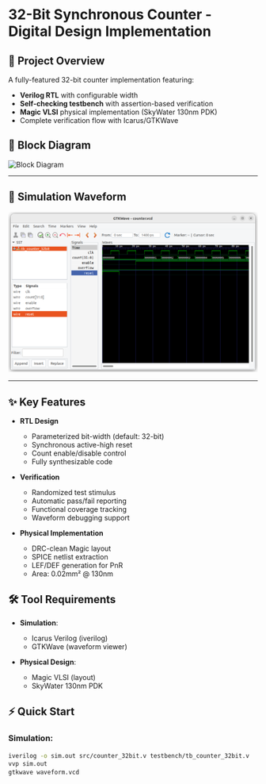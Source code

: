 # 32-Bit Synchronous Counter - Digital Design Implementation

## 📌 Project Overview
A fully-featured 32-bit counter implementation featuring:
- **Verilog RTL** with configurable width
- **Self-checking testbench** with assertion-based verification
- **Magic VLSI** physical implementation (SkyWater 130nm PDK)
- Complete verification flow with Icarus/GTKWave
## 🔧 Block Diagram

![Block Diagram](docs/block_diagram.png)

---

## 🧪 Simulation Waveform

![Waveform](docs/waveform.png)

---


## ✨ Key Features
- **RTL Design**
  - Parameterized bit-width (default: 32-bit)
  - Synchronous active-high reset
  - Count enable/disable control
  - Fully synthesizable code

- **Verification**
  - Randomized test stimulus
  - Automatic pass/fail reporting
  - Functional coverage tracking
  - Waveform debugging support

- **Physical Implementation**
  - DRC-clean Magic layout
  - SPICE netlist extraction
  - LEF/DEF generation for PnR
  - Area: 0.02mm² @ 130nm

## 🛠️ Tool Requirements
- **Simulation**:
  - Icarus Verilog (iverilog)
  - GTKWave (waveform viewer)
  
- **Physical Design**:
  - Magic VLSI (layout)
  - SkyWater 130nm PDK

## ⚡ Quick Start
### Simulation:
```bash
iverilog -o sim.out src/counter_32bit.v testbench/tb_counter_32bit.v
vvp sim.out
gtkwave waveform.vcd
